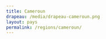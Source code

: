 ```yaml
---
title: Cameroun
drapeau: /media/drapeau-cameroun.png
layout: pays
permalink: /regions/cameroun/
---
```

